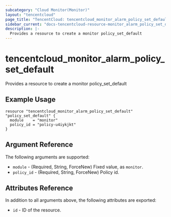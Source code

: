 ```yaml
---
subcategory: "Cloud Monitor(Monitor)"
layout: "tencentcloud"
page_title: "TencentCloud: tencentcloud_monitor_alarm_policy_set_default"
sidebar_current: "docs-tencentcloud-resource-monitor_alarm_policy_set_default"
description: |-
  Provides a resource to create a monitor policy_set_default
---
```


# tencentcloud_monitor_alarm_policy_set_default

Provides a resource to create a monitor policy_set_default

## Example Usage

```hcl
resource "tencentcloud_monitor_alarm_policy_set_default" "policy_set_default" {
  module    = "monitor"
  policy_id = "policy-u4iykjkt"
}
```

## Argument Reference

The following arguments are supported:

* `module` - (Required, String, ForceNew) Fixed value, as `monitor`.
* `policy_id` - (Required, String, ForceNew) Policy id.

## Attributes Reference

In addition to all arguments above, the following attributes are exported:

* `id` - ID of the resource.




